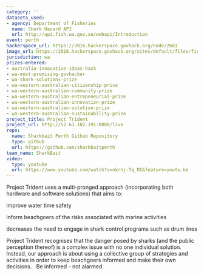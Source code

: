 ```yaml
---
category: ''
datasets_used:
- agency: Department of Fisheries
  name: Shark Hazard API
  url: http://api.fish.wa.gov.au/webapi/Introduction
event: perth
hackerspace_url: https://2016.hackerspace.govhack.org/node/2681
image_url: https://2016.hackerspace.govhack.org/sites/default/files/field/image/trident_1024.png
jurisdiction: wa
prizes-entered:
- australia-innovative-ideas-hack
- wa-most-promising-govhacker
- wa-shark-solutions-prize
- wa-western-australian-citizenship-price
- wa-western-australian-community-prize
- wa-western-australian-entrepeneurial-prize
- wa-western-australian-innovation-prize
- wa-western-australian-solution-prize
- wa-western-australian-sustainability-prize
project_title: Project Trident
project_url: http://52.63.102.191:8000/live
repo:
  name: Sharkbait Perth Github Repository
  type: github
  url: https://github.com/sharkbaitperth
team_name: SharkBait
video:
  type: youtube
  url: https://www.youtube.com/watch?v=nkrhj-Tq_NI&feature=youtu.be
---
```


Project Trident uses a multi-pronged approach (incorporating both hardware and software solutions) that aims to: 

improve water time safety


inform beachgoers of the risks associated with marine activities


decreases the need to engage in shark control programs such as drum lines

Project Trident recognises that the danger posed by sharks (and the public perception thereof) is a complex issue with no one individual solution.  Instead, our approach is about using a collective group of strategies and activities in order to keep beachgoers informed and make their own decisions.
 
Be informed - not alarmed